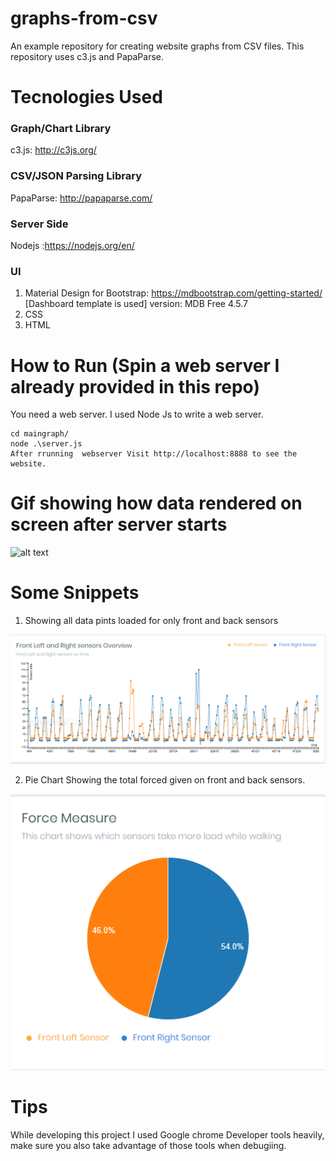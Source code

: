 # graphs-from-csv

An example repository for creating website graphs from CSV files. This repository uses c3.js and PapaParse.

# Tecnologies Used
### Graph/Chart Library
c3.js: http://c3js.org/

### CSV/JSON Parsing Library
PapaParse: http://papaparse.com/

### Server Side
Nodejs :https://nodejs.org/en/

### UI
1. Material Design for Bootstrap: https://mdbootstrap.com/getting-started/ [Dashboard template is used] version: MDB Free 4.5.7
2. CSS
3. HTML


# How to Run (Spin a web server I already provided in this repo)
You need a web server. I used Node Js to write a web server.
```
cd maingraph/
node .\server.js
After rrunning  webserver Visit http://localhost:8888 to see the website.
```
# Gif showing how data rendered on screen after server starts 
![alt text](https://github.com/jaskaran1989/Smart-insole-analysis-charts-/blob/master/moo.gif)



# Some Snippets

1. Showing all data pints loaded for only front and back sensors


![alt text](https://github.com/jaskaran1989/Smart-insole-analysis-charts-/blob/master/Capture.PNG)


2. Pie Chart Showing the total forced given on front and back sensors.


![alt text](https://github.com/jaskaran1989/Smart-insole-analysis-charts-/blob/master/Capture1.PNG)


# Tips

While developing this project I used Google chrome Developer tools heavily, make sure you also take advantage of those tools when debugiing.


